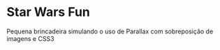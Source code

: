 Star Wars Fun
===========

Pequena brincadeira simulando o uso de Parallax com sobreposição de imagens e CSS3
